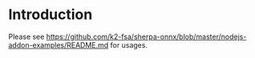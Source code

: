 # Introduction

Please see
https://github.com/k2-fsa/sherpa-onnx/blob/master/nodejs-addon-examples/README.md
for usages.
